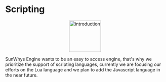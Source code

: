 # Scripting
<p align="center">
  <img alt="introduction" height="100" src="https://cdn.discordapp.com/attachments/698261922700853273/703353528780980609/logo_idee_3_.png">
</p>

SunWhys Engine wants to be an easy to access engine, that's why we prioritize the support of scripting languages, currently we are focusing our efforts on the Lua language and we plan to add the Javascript language in the near future.
